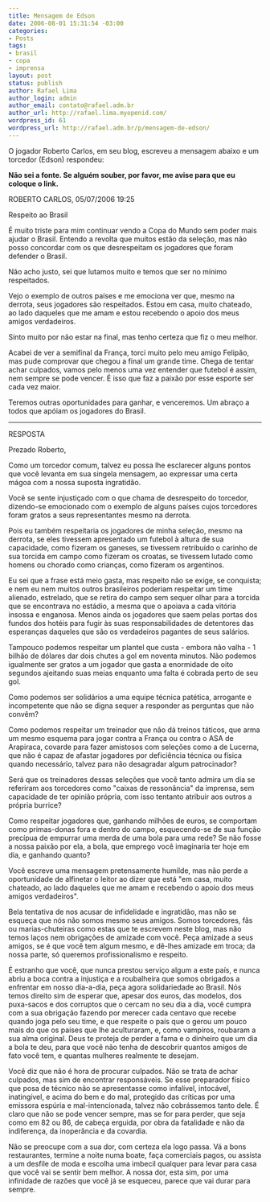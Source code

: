 ```yaml
---
title: Mensagem de Edson
date: 2006-08-01 15:31:54 -03:00
categories:
- Posts
tags:
- brasil
- copa
- imprensa
layout: post
status: publish
author: Rafael Lima
author_login: admin
author_email: contato@rafael.adm.br
author_url: http://rafael.lima.myopenid.com/
wordpress_id: 61
wordpress_url: http://rafael.adm.br/p/mensagem-de-edson/
---
```


O jogador Roberto Carlos, em seu blog, escreveu a mensagem abaixo e um
torcedor (Edson) respondeu:

<strong>N&atilde;o sei a fonte. Se algu&eacute;m souber, por favor, me avise para que eu coloque o link.</strong>

ROBERTO CARLOS, 05/07/2006 19:25

Respeito ao Brasil

&Eacute; muito triste para mim continuar vendo a Copa do Mundo sem poder mais ajudar o Brasil. Entendo a revolta que muitos est&atilde;o da sele&ccedil;&atilde;o, mas n&atilde;o posso concordar com os que desrespeitam os jogadores que foram defender o Brasil.

N&atilde;o acho justo, sei que lutamos muito e temos que ser no m&iacute;nimo respeitados.

Vejo o exemplo de outros pa&iacute;ses e me emociona ver que, mesmo na derrota, seus jogadores s&atilde;o respeitados. Estou em casa, muito chateado, ao lado daqueles que me amam e estou recebendo o apoio dos meus amigos verdadeiros.

Sinto muito por n&atilde;o estar na final, mas tenho certeza que fiz o meu melhor.


Acabei de ver a semifinal da Fran&ccedil;a, torci muito pelo meu amigo Felip&atilde;o, mas pude comprovar que chegou a final um grande time. Chega de tentar achar culpados, vamos pelo menos uma vez entender que futebol &eacute; assim, nem sempre se pode vencer. &Eacute; isso que faz a paix&atilde;o por esse esporte ser cada vez maior.

Teremos outras oportunidades para ganhar, e venceremos. Um abra&ccedil;o a todos que ap&oacute;iam os jogadores do Brasil.

------------------------------------------------------------------

RESPOSTA

Prezado Roberto,

Como um torcedor comum, talvez eu possa lhe esclarecer alguns pontos que voc&ecirc; levanta em sua singela mensagem, ao expressar uma certa m&aacute;goa com a nossa suposta ingratid&atilde;o.

Voc&ecirc; se sente injusti&ccedil;ado com o que chama de desrespeito do torcedor, dizendo-se emocionado com o exemplo de alguns pa&iacute;ses cujos torcedores foram gratos a seus representantes mesmo na derrota.

Pois eu tamb&eacute;m respeitaria os jogadores de minha sele&ccedil;&atilde;o, mesmo na derrota, se eles tivessem apresentado um futebol &agrave; altura de sua capacidade, como fizeram os ganeses, se tivessem retribu&iacute;do o carinho de sua torcida em campo como fizeram os croatas, se tivessem lutado como homens ou chorado como crian&ccedil;as, como fizeram os argentinos.

Eu sei que a frase est&aacute; meio gasta, mas respeito n&atilde;o se exige, se conquista; e nem eu nem muitos outros brasileiros poderiam respeitar um time alienado, estrelado, que se retira do campo sem sequer olhar para a torcida que se encontrava no est&aacute;dio, a mesma que o apoiava a cada vit&oacute;ria insossa e enganosa. Menos ainda os jogadores que saem pelas portas dos fundos dos hot&eacute;is para fugir &agrave;s suas responsabilidades de detentores das esperan&ccedil;as daqueles que s&atilde;o os verdadeiros pagantes de seus sal&aacute;rios.

Tampouco podemos respeitar um plantel que custa - embora n&atilde;o valha - 1 bilh&atilde;o de d&oacute;lares dar dois chutes a gol em noventa minutos. N&atilde;o podemos igualmente ser gratos a um jogador que gasta a enormidade de oito segundos ajeitando suas meias enquanto uma falta &eacute; cobrada perto de seu gol.

Como podemos ser solid&aacute;rios a uma equipe t&eacute;cnica pat&eacute;tica, arrogante e incompetente que n&atilde;o se digna sequer a responder as perguntas que n&atilde;o conv&ecirc;m?

Como podemos respeitar um treinador que n&atilde;o d&aacute; treinos t&aacute;ticos, que arma um mesmo esquema para jogar contra a Fran&ccedil;a ou contra o ASA de Arapiraca, covarde para fazer amistosos com sele&ccedil;&otilde;es como a de Lucerna, que n&atilde;o &eacute; capaz de afastar jogadores por defici&ecirc;ncia t&eacute;cnica ou f&iacute;sica quando necess&aacute;rio, talvez para n&atilde;o desagradar algum patrocinador?

Ser&aacute; que os treinadores dessas sele&ccedil;&otilde;es que voc&ecirc; tanto admira um dia se referiram aos torcedores como "caixas de resson&acirc;ncia" da imprensa, sem capacidade de ter opini&atilde;o pr&oacute;pria, com isso tentanto atribuir aos outros a pr&oacute;pria burrice?

Como respeitar jogadores que, ganhando milh&otilde;es de euros, se comportam como primas-donas fora e dentro do campo, esquecendo-se de sua fun&ccedil;&atilde;o prec&iacute;pua de empurrar uma merda de uma bola para uma rede? Se n&atilde;o fosse a nossa paix&atilde;o por ela, a bola, que emprego voc&ecirc; imaginaria ter hoje em dia, e ganhando quanto?

Voc&ecirc; escreve uma mensagem pretensamente humilde, mas n&atilde;o perde a oportunidade de alfinetar o leitor ao dizer que est&aacute; "em casa, muito chateado, ao lado daqueles que me amam e recebendo o apoio dos meus amigos verdadeiros".

Bela tentativa de nos acusar de infidelidade e ingratid&atilde;o, mas n&atilde;o se esque&ccedil;a que n&oacute;s n&atilde;o somos mesmo seus amigos. Somos torcedores, f&atilde;s ou marias-chuteiras como estas que te escrevem neste blog, mas n&atilde;o temos la&ccedil;os nem obriga&ccedil;&otilde;es de amizade com voc&ecirc;. Pe&ccedil;a amizade a seus amigos, se &eacute; que voc&ecirc; tem algum mesmo, e d&ecirc;-lhes amizade em troca; da nossa parte, s&oacute; queremos profissionalismo e respeito.

&Eacute; estranho que voc&ecirc;, que nunca prestou servi&ccedil;o algum a este pa&iacute;s, e nunca abriu a boca contra a injusti&ccedil;a e a roubalheira que somos obrigados a enfrentar em nosso dia-a-dia, pe&ccedil;a agora solidariedade ao Brasil. N&oacute;s temos direito sim de esperar que, apesar dos euros, das modelos, dos puxa-sacos e dos corruptos que o cercam no seu dia a dia, voc&ecirc; cumpra com a sua obriga&ccedil;&atilde;o fazendo por merecer cada centavo que recebe quando joga pelo seu time, e que respeite o pa&iacute;s que o gerou um pouco mais do que os pa&iacute;ses que lhe aculturaram, e, como vampiros, roubaram a sua alma original. Deus te proteja de perder a fama e o dinheiro que um dia a bola te deu, para que voc&ecirc; n&atilde;o tenha de descobrir quantos amigos de fato voc&ecirc; tem, e quantas mulheres realmente te desejam.

Voc&ecirc; diz que n&atilde;o &eacute; hora de procurar culpados. N&atilde;o se trata de achar culpados, mas sim de encontrar respons&aacute;veis. Se esse preparador f&iacute;sico que posa de t&eacute;cnico n&atilde;o se apresentasse como infal&iacute;vel, intoc&aacute;vel, inating&iacute;vel, e acima do bem e do mal, protegido das cr&iacute;ticas por uma emissora esp&uacute;ria e mal-intencionada, talvez n&atilde;o cobr&aacute;ssemos tanto dele. &Eacute; claro que n&atilde;o se pode vencer sempre, mas se for para perder, que seja como em 82 ou 86, de cabe&ccedil;a erguida, por obra da fatalidade e n&atilde;o da indiferen&ccedil;a, da inoper&acirc;ncia e da covardia.

N&atilde;o se preocupe com a sua dor, com certeza ela logo passa. V&aacute; a bons restaurantes, termine a noite numa boate, fa&ccedil;a comerciais pagos, ou assista a um desfile de moda e escolha uma imbecil qualquer para levar para casa que voc&ecirc; vai se sentir bem melhor. A nossa dor, esta sim, por uma infinidade de raz&otilde;es que voc&ecirc; j&aacute; se esqueceu, parece que vai durar para sempre.
